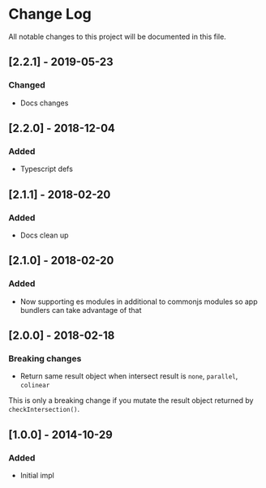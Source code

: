 # Change Log

All notable changes to this project will be documented in this file.

## [2.2.1] - 2019-05-23

### Changed

- Docs changes

## [2.2.0] - 2018-12-04

### Added

- Typescript defs

## [2.1.1] - 2018-02-20

### Added

- Docs clean up

## [2.1.0] - 2018-02-20

### Added

- Now supporting es modules in additional to commonjs modules so app bundlers can take advantage of that

## [2.0.0] - 2018-02-18

### Breaking changes

- Return same result object when intersect result is `none`, `parallel`, `colinear`

This is only a breaking change if you mutate the result object returned by `checkIntersection()`.

## [1.0.0] - 2014-10-29

### Added

- Initial impl